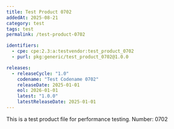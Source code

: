 ```yaml
---
title: Test Product 0702
addedAt: 2025-08-21
category: test
tags: test
permalink: /test-product-0702

identifiers:
  - cpe: cpe:2.3:a:testvendor:test_product_0702
  - purl: pkg:generic/test_product_0702@1.0.0

releases:
  - releaseCycle: "1.0"
    codename: "Test Codename 0702"
    releaseDate: 2025-01-01
    eol: 2026-01-01
    latest: "1.0.0"
    latestReleaseDate: 2025-01-01
---
```


This is a test product file for performance testing. Number: 0702
